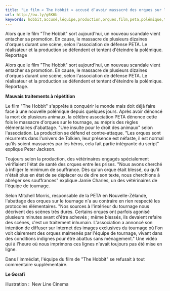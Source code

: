 ```yaml
---
title: "Le film « The Hobbit » accusé d’avoir massacré des orques sur le tournage"
url: http://ow.ly/g6K6b
keywords: hobbit,accusé,léquipe,production,orques,film,peta,polémique,tournage,lassociation,massacré,davoir,massacre
---
```

Alors que le film "The Hobbit" sort aujourd'hui, un nouveau scandale vient entacher sa promotion. En cause, le massacre de plusieurs dizaines d'orques durant une scène, selon l'association de défense PETA. Le réalisateur et la production se défendent et tentent d'éteindre la polémique. Reportage

Alors que le film "The Hobbit" sort aujourd'hui, un nouveau scandale vient entacher sa promotion. En cause, le massacre de plusieurs dizaines d'orques durant une scène, selon l'association de défense PETA. Le réalisateur et la production se défendent et tentent d'éteindre la polémique. Reportage.

**Mauvais traitements à répétition**

Le film "The Hobbit" s'apprête à conquérir le monde mais doit déjà faire face à une nouvelle polémique depuis quelques jours. Après avoir dénoncé la mort de plusieurs animaux, la célèbre association PETA dénonce cette fois le massacre d'orques sur le tournage, au mépris des règles élémentaires d'abattage. "Une insulte pour le droit des animaux" selon l'association. La production se défend et contre-attaque. "Les orques sont récurrents dans l'univers de Tolkien, leur présence est néfaste, il est normal qu'ils soient massacrés par les héros, cela fait partie intégrante du script" explique Peter Jackson.

Toujours selon la production, des vétérinaires engagés spécialement vérifiaient l'état de santé des orques entre les prises. "Nous avons cherché à infliger le minimum de souffrance. Dès qu'un orque était blessé, ou qu'il n'était plus en état de se déplacer ou de dire son texte, nous cherchions à abréger ses souffrances" explique Jamie Charles, un des vétérinaires de l'équipe de tournage.

Selon Mitchell Morris, responsable de la PETA en Nouvelle-Zélande, l'abattage des orques sur le tournage n'a au contraire en rien respecté les protocoles élémentaires. "Nos sources à l'intérieur du tournage nous décrivent des scènes très dures. Certains orques ont parfois agonisé plusieurs minutes avant d'être achevés ; même blessés, ils devaient refaire des scènes, c'est un traitement inhumain. L'association a annoncé son intention de diffuser sur Internet des images exclusives du tournage où l'on voit clairement des orques malmenés par l'équipe de tournage, vivant dans des conditions indignes pour être abattus sans ménagement." Une vidéo qui à l'heure où nous imprimons ces lignes n'avait toujours pas été mise en ligne.

Dans l'immédiat, l'équipe du film de "The Hobbit" se refusait à tout commentaire supplémentaire.

**Le Gorafi**

illustration :  New Line Cinema
